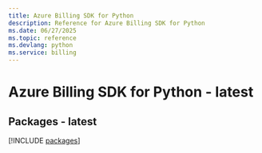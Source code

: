 ```yaml
---
title: Azure Billing SDK for Python
description: Reference for Azure Billing SDK for Python
ms.date: 06/27/2025
ms.topic: reference
ms.devlang: python
ms.service: billing
---
```

# Azure Billing SDK for Python - latest
## Packages - latest
[!INCLUDE [packages](billing-index.md)]
